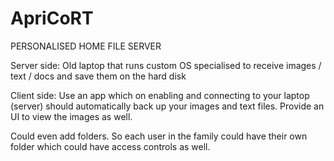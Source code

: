 # ApriCoRT
PERSONALISED HOME FILE SERVER

Server side:
Old laptop that runs custom OS specialised to receive images / text / docs and save them on the hard disk 

Client side:
Use an app which on enabling and connecting to your laptop (server) should automatically back up your images and text files. 
Provide an UI to view the images as well.

Could even add folders. So each user in the family could have their own folder which could have access controls as well. 

